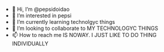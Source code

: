 - 👋 Hi, I’m @pepsidoidao
- 👀 I’m interested in pepsi
- 🌱 I’m currently learning technolgyc things
- 💞️ I’m looking to collaborate to MY TECHNOLOGYC THINGS
- 📫 How to reach me IS NOWAY. I JUST LIKE TO DO THING INDIVIDUALLY

<!---
pepsidoidao/pepsidoidao is a ✨ special ✨ repository because its `README.md` (this file) appears on your GitHub profile.
You can click the Preview link to take a look at your changes.
--->

